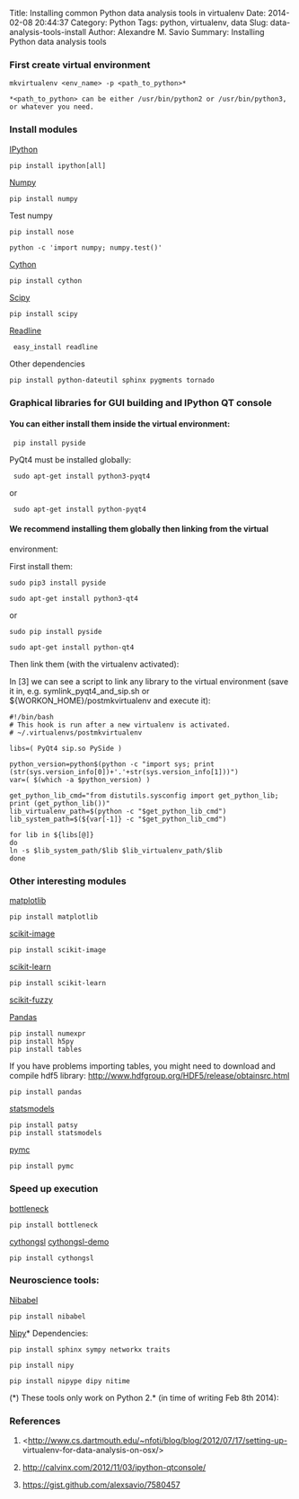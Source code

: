 Title: Installing common Python data analysis tools in virtualenv
Date: 2014-02-08 20:44:37 
Category: Python
Tags: python, virtualenv, data
Slug: data-analysis-tools-install
Author: Alexandre M. Savio
Summary: Installing Python data analysis tools 


### First create virtual environment

    mkvirtualenv <env_name> -p <path_to_python>*

    *<path_to_python> can be either /usr/bin/python2 or /usr/bin/python3,
    or whatever you need.

### Install modules

 [IPython](http://ipython.org/)

    pip install ipython[all]

 [Numpy](http://www.numpy.org/)

    pip install numpy

 Test numpy

    pip install nose

    python -c 'import numpy; numpy.test()'

 [Cython](http://cython.org/)

    pip install cython

 [Scipy](http://www.scipy.org/)

    pip install scipy

 [Readline](http://docs.python.org/3.3/library/readline.html)

     easy_install readline

 Other dependencies

    pip install python-dateutil sphinx pygments tornado

### Graphical libraries for GUI building and IPython QT console

#### You can either install them inside the virtual environment:

     pip install pyside

 PyQt4 must be installed globally:

     sudo apt-get install python3-pyqt4

 or

     sudo apt-get install python-pyqt4


#### We recommend installing them globally then linking from the virtual
environment:

 First install them:

    sudo pip3 install pyside

    sudo apt-get install python3-qt4

 or

    sudo pip install pyside

    sudo apt-get install python-qt4

 Then link them (with the virtualenv activated):

 In [3] we can see a script to link any library to the virtual environment (save
it in, e.g. symlink_pyqt4_and_sip.sh or ${WORKON_HOME}/postmkvirtualenv and
execute it):

    #!/bin/bash
    # This hook is run after a new virtualenv is activated.
    # ~/.virtualenvs/postmkvirtualenv
     
    libs=( PyQt4 sip.so PySide )
     
    python_version=python$(python -c "import sys; print (str(sys.version_info[0])+'.'+str(sys.version_info[1]))")
    var=( $(which -a $python_version) )
     
    get_python_lib_cmd="from distutils.sysconfig import get_python_lib; print (get_python_lib())"
    lib_virtualenv_path=$(python -c "$get_python_lib_cmd")
    lib_system_path=$(${var[-1]} -c "$get_python_lib_cmd")
     
    for lib in ${libs[@]}
    do
    ln -s $lib_system_path/$lib $lib_virtualenv_path/$lib
    done

### Other interesting modules

 [matplotlib](http://matplotlib.org/)

    pip install matplotlib

 [scikit-image](http://scikit-image.org/)

    pip install scikit-image

 [scikit-learn](http://scikit-learn.org)

    pip install scikit-learn

 [scikit-fuzzy](https://github.com/scikit-fuzzy/scikit-fuzzy)

 [Pandas](http://pandas.pydata.org/)

    pip install numexpr
    pip install h5py
    pip install tables

 If you have problems importing tables, you might need to download and compile
hdf5 library:
<http://www.hdfgroup.org/HDF5/release/obtainsrc.html>

    pip install pandas

 [statsmodels](http://statsmodels.sourceforge.net/)

    pip install patsy
    pip install statsmodels

 [pymc](http://pymc-devs.github.io/pymc/)

    pip install pymc

### Speed up execution

 [bottleneck](https://pypi.python.org/pypi/Bottleneck)

    pip install bottleneck

 [cythongsl](https://github.com/twiecki/CythonGSL)
 [cythongsl-demo](http://nbviewer.ipython.org/github/twiecki/CythonGSL/blob/master/examples/cython_gsl_ipythonnb.ipynb)

    pip install cythongsl

### Neuroscience tools:

 [Nibabel](http://nipy.org/nibabel/)

    pip install nibabel


 [Nipy](http://nipy.org/)* Dependencies:

    pip install sphinx sympy networkx traits

    pip install nipy

    pip install nipype dipy nitime


(\*) These tools only work on Python 2.* (in time of writing Feb 8th 2014):

### References

 1. <http://www.cs.dartmouth.edu/~nfoti/blog/blog/2012/07/17/setting-up-
virtualenv-for-data-analysis-on-osx/>

 2. <http://calvinx.com/2012/11/03/ipython-qtconsole/>

 3. <https://gist.github.com/alexsavio/7580457>
